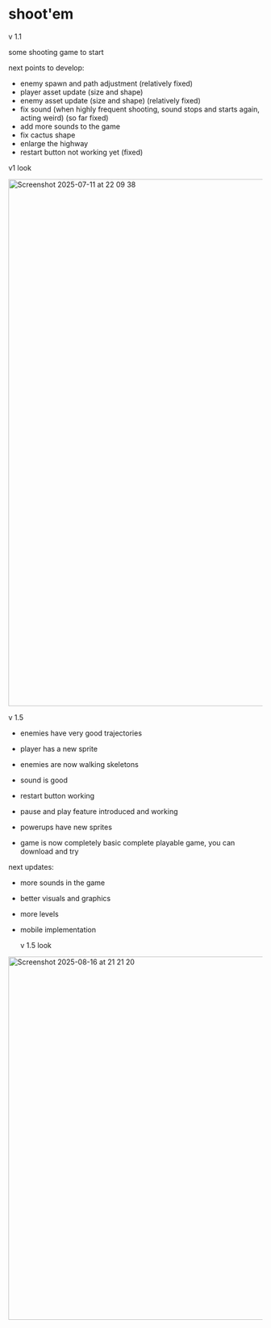 # shoot'em

v 1.1

some shooting game to start

next points to develop:
  - enemy spawn and path adjustment (relatively fixed)
  - player asset update (size and shape)
  - enemy asset update (size and shape) (relatively fixed)
  - fix sound (when highly frequent shooting, sound stops and starts again, acting weird) (so far fixed)
  - add more sounds to the game 
  - fix cactus shape
  - enlarge the highway
  - restart button not working yet (fixed)

v1 look

<img width="1096" height="1043" alt="Screenshot 2025-07-11 at 22 09 38" src="https://github.com/user-attachments/assets/a88cba7f-cec3-48b4-84ab-08ce24035d28" />

v 1.5

- enemies have very good trajectories
- player has a new sprite
- enemies are now walking skeletons
- sound is good
- restart button working
- pause and play feature introduced and working
- powerups have new sprites

- game is now completely basic complete playable game, you can download and try

next updates:

- more sounds in the game
- better visuals and graphics
- more levels
- mobile implementation

  v 1.5 look

<img width="831" height="719" alt="Screenshot 2025-08-16 at 21 21 20" src="https://github.com/user-attachments/assets/d87d1dcf-27c6-4650-b6f0-d04b2f378541" />





